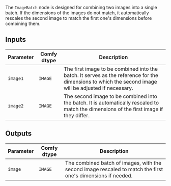The `ImageBatch` node is designed for combining two images into a single batch. If the dimensions of the images do not match, it automatically rescales the second image to match the first one's dimensions before combining them.

## Inputs

| Parameter | Comfy dtype | Description |
|-----------|-------------|-------------|
| `image1`  | `IMAGE`     | The first image to be combined into the batch. It serves as the reference for the dimensions to which the second image will be adjusted if necessary. |
| `image2`  | `IMAGE`     | The second image to be combined into the batch. It is automatically rescaled to match the dimensions of the first image if they differ. |

## Outputs

| Parameter | Comfy dtype | Description |
|-----------|-------------|-------------|
| `image`   | `IMAGE`     | The combined batch of images, with the second image rescaled to match the first one's dimensions if needed. |
